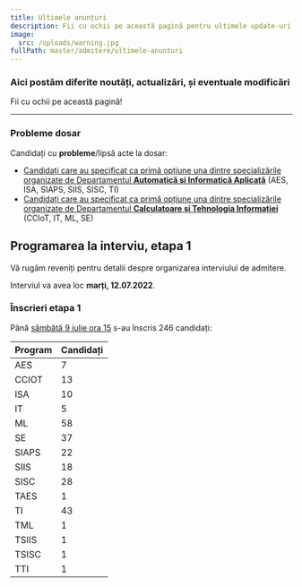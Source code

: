 ```yaml
---
title: Ultimele anunțuri
description: Fii cu ochii pe această pagină pentru ultimele update-uri!
image:
  src: /uploads/warning.jpg
fullPath: master/admitere/ultimele-anunturi
---
```

### Aici postăm diferite noutăți, actualizări, și eventuale modificări

Fii cu ochii pe această pagină!

- - -

### Probleme dosar

Candidați cu **probleme**/lipsă acte la dosar:

* [Candidați care au specificat ca primă opțiune una dintre specializările organizate de Departamentul **Automatică și Informatică Aplicată**](https://docs.google.com/spreadsheets/d/e/2PACX-1vTCZZozrWq1s1bYkMeLCOmNyzWXTHOm6X1SwYhlCT2jNSBWH-qpOuBwG0czHcXBF_IG_1rYY_egeJ4g/pubhtml?gid=0&single=true) (AES, ISA, SIAPS, SIIS, SISC, TI)
* [Candidați care au specificat ca primă opțiune una dintre specializările organizate de Departamentul **Calculatoare și Tehnologia Informației**](https://docs.google.com/spreadsheets/d/1I6bQHahUGYQxD4p3KDrnYspPQg8kKjCebifGIrOFiy0/edit#gid=1052880165) (CCIoT, IT, ML, SE)


## Programarea la interviu, etapa 1

Vă rugăm reveniți pentru detalii despre organizarea interviului de admitere.


Interviul va avea loc **marți, 12.07.2022**.


### Înscrieri etapa 1


Până [sâmbătă 9 iulie ora 15](/master/admitere/calendarul-admiterii-master-2022/) s-au înscris 246 candidați:









| **Program** | **Candidați** |
|----------------|----------------------|
|AES|7|
|CCIOT|13|
|ISA|10|
|IT|5|
|ML|58|
|SE|37|
|SIAPS|22|
|SIIS|18|
|SISC|28|
|TAES|1|
|TI|43|
|TML|1|
|TSIIS|1|
|TSISC|1|
|TTI|1|








        


